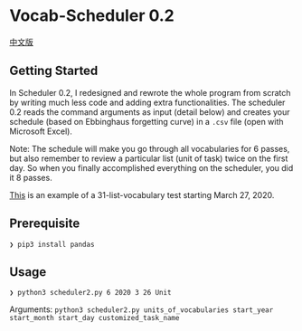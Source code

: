 # Vocab-Scheduler 0.2

[中文版](README.zh-cn.md)

## Getting Started

In Scheduler 0.2, I redesigned and rewrote the whole program from scratch by writing much less code and adding extra functionalities. The scheduler 0.2 reads the command arguments as input (detail below) and creates your schedule (based on Ebbinghaus forgetting curve) in a `.csv` file (open with Microsoft Excel).

Note: The schedule will make you go through all vocabularies for 6 passes, but also remember to review a particular list (unit of task) twice on the first day. So when you finally accomplished everything on the scheduler, you did it 8 passes.  

[This](date_view_31lists(s)_3_27_2020.csv) is an example of a 31-list-vocabulary test starting March 27, 2020.

## Prerequisite

```
❯ pip3 install pandas
```

## Usage

```
❯ python3 scheduler2.py 6 2020 3 26 Unit
```

Arguments: `python3 scheduler2.py units_of_vocabularies start_year start_month start_day customized_task_name`